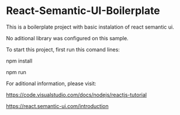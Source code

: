 # React-Semantic-UI-Boilerplate

This is a boilerplate project with basic instalation of react semantic ui.

No aditional library was configured on this sample.

To start this project, first run this comand lines:

npm install

npm run

For aditional information, please visit:

https://code.visualstudio.com/docs/nodejs/reactjs-tutorial

https://react.semantic-ui.com/introduction
